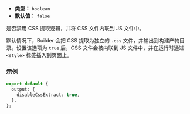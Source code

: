 - **类型：** `boolean`
- **默认值：** `false`

是否禁用 CSS 提取逻辑，并将 CSS 文件内联到 JS 文件中。

默认情况下，Builder 会把 CSS 提取为独立的 `.css` 文件，并输出到构建产物目录。设置该选项为 `true` 后，CSS 文件会被内联到 JS 文件中，并在运行时通过 `<style>` 标签插入到页面上。

### 示例

```ts
export default {
  output: {
    disableCssExtract: true,
  },
};
```
